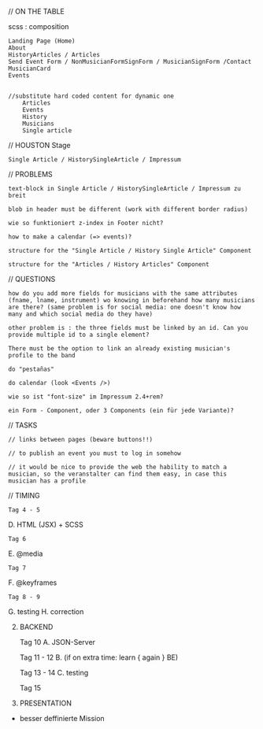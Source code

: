 // ON THE TABLE

scss : composition

    Landing Page (Home)
    About
    HistoryArticles / Articles
    Send Event Form / NonMusicianFormSignForm / MusicianSignForm /Contact
    MusicianCard
    Events


    //substitute hard coded content for dynamic one
        Articles
        Events
        History
        Musicians
        Single article

// HOUSTON Stage

    Single Article / HistorySingleArticle / Impressum


// PROBLEMS

    text-block in Single Article / HistorySingleArticle / Impressum zu breit

    blob in header must be different (work with different border radius)

    wie so funktioniert z-index in Footer nicht?

    how to make a calendar (=> events)?

    structure for the "Single Article / History Single Article" Component

    structure for the "Articles / History Articles" Component

// QUESTIONS

    how do you add more fields for musicians with the same attributes (fname, lname, instrument) wo knowing in beforehand how many musicians are there? (same problem is for social media: one doesn't know how many and which social media do they have)
    
    other problem is : the three fields must be linked by an id. Can you provide multiple id to a single element?
    
    There must be the option to link an already existing musician's profile to the band

    do "pestañas"

    do calendar (look <Events />)

    wie so ist "font-size" im Impressum 2.4+rem?

    ein Form - Component, oder 3 Components (ein für jede Variante)?


// TASKS


    // links between pages (beware buttons!!)

    // to publish an event you must to log in somehow

    // it would be nice to provide the web the hability to match a musician, so the veranstalter can find them easy, in case this musician has a profile


// TIMING

    Tag 4 - 5
D.  HTML (JSX) + SCSS
    
    Tag 6
E.  @media
    
    Tag 7
F.  @keyframes
    
    Tag 8 - 9
G.  testing
H.  correction

2.  BACKEND

    Tag 10
A.  JSON-Server

    Tag 11 - 12
B.  (if on extra time: learn { again } BE)

    Tag 13 - 14 
C.  testing

    Tag 15
3. PRESENTATION

- besser deffinierte Mission